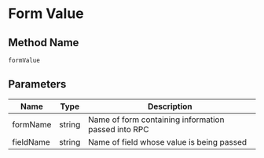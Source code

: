 # Form Value

## Method Name

`formValue`

## Parameters

| Name        | Type                 | Description                                          |
| ---------   | -------------------  | -----------                                          |
| formName    | string               |  Name of form containing information passed into RPC               |
| fieldName   | string               |  Name of field whose value is being passed           |